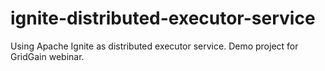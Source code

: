 # ignite-distributed-executor-service
Using Apache Ignite as distributed executor service. Demo project for GridGain webinar.
